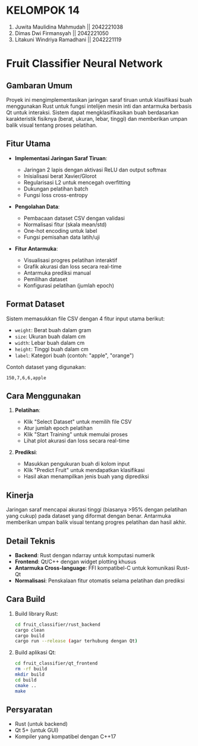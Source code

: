 # KELOMPOK 14
1) Juwita Maulidina Mahmudah || 2042221038
2) Dimas Dwi Firmansyah || 2042221050
3) Litakuni Windriya Ramadhani || 2042221119

# Fruit Classifier Neural Network

## Gambaran Umum

Proyek ini mengimplementasikan jaringan saraf tiruan untuk klasifikasi buah menggunakan Rust untuk fungsi intelijen mesin inti dan antarmuka berbasis Qt untuk interaksi. Sistem dapat mengklasifikasikan buah berdasarkan karakteristik fisiknya (berat, ukuran, lebar, tinggi) dan memberikan umpan balik visual tentang proses pelatihan.

## Fitur Utama

- **Implementasi Jaringan Saraf Tiruan**:
  - Jaringan 2 lapis dengan aktivasi ReLU dan output softmax
  - Inisialisasi berat Xavier/Glorot
  - Regularisasi L2 untuk mencegah overfitting
  - Dukungan pelatihan batch
  - Fungsi loss cross-entropy

- **Pengolahan Data**:
  - Pembacaan dataset CSV dengan validasi
  - Normalisasi fitur (skala mean/std)
  - One-hot encoding untuk label
  - Fungsi pemisahan data latih/uji

- **Fitur Antarmuka**:
  - Visualisasi progres pelatihan interaktif
  - Grafik akurasi dan loss secara real-time
  - Antarmuka prediksi manual
  - Pemilihan dataset
  - Konfigurasi pelatihan (jumlah epoch)

## Format Dataset

Sistem memasukkan file CSV dengan 4 fitur input utama berikut:
- `weight`: Berat buah dalam gram
- `size`: Ukuran buah dalam cm
- `width`: Lebar buah dalam cm
- `height`: Tinggi buah dalam cm
- `label`: Kategori buah (contoh: "apple", "orange")

Contoh dataset yang digunakan:
```
150,7,6,6,apple
```

## Cara Menggunakan

1. **Pelatihan**:
   - Klik "Select Dataset" untuk memilih file CSV
   - Atur jumlah epoch pelatihan
   - Klik "Start Training" untuk memulai proses
   - Lihat plot akurasi dan loss secara real-time

2. **Prediksi**:
   - Masukkan pengukuran buah di kolom input
   - Klik "Predict Fruit" untuk mendapatkan klasifikasi
   - Hasil akan menampilkan jenis buah yang diprediksi

## Kinerja

Jaringan saraf mencapai akurasi tinggi (biasanya >95% dengan pelatihan yang cukup) pada dataset yang diformat dengan benar. Antarmuka memberikan umpan balik visual tentang progres pelatihan dan hasil akhir.

## Detail Teknis

- **Backend**: Rust dengan ndarray untuk komputasi numerik
- **Frontend**: Qt/C++ dengan widget plotting khusus
- **Antarmuka Cross-language**: FFI kompatibel-C untuk komunikasi Rust-Qt
- **Normalisasi**: Penskalaan fitur otomatis selama pelatihan dan prediksi

## Cara Build

1. Build library Rust:
   ```bash
   cd fruit_classifier/rust_backend
   cargo clean
   cargo build
   cargo run --release (agar terhubung dengan Qt)
   ```

2. Build aplikasi Qt:
   ```bash
   cd fruit_classifier/qt_frontend
   rm -rf build
   mkdir build
   cd build
   cmake ..
   make
   ```

## Persyaratan

- Rust (untuk backend)
- Qt 5+ (untuk GUI)
- Kompiler yang kompatibel dengan C++17


